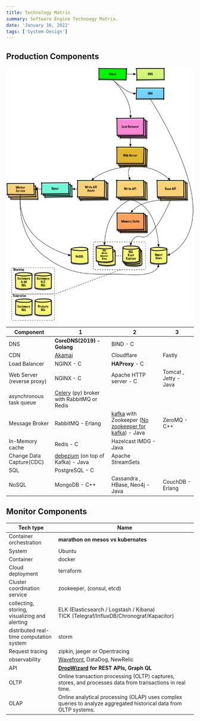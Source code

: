 ```yaml
---
title: Technology Matrix
summary: Software Engine Technoogy Matrix.
date: 'January 16, 2022'
tags: ['System-Design']
---
```


## Production Components

![Production System](https://github.com/donnemartin/system-design-primer/blob/master/images/jj3A5N8.png)

| Component                  | 1                                                            | 2                                                            | 3                     |
| -------------------------- | ------------------------------------------------------------ | ------------------------------------------------------------ | --------------------- |
| DNS                        | **CoreDNS(2019) - Golang**                                   | BIND - C                                                     |                       |
| CDN                        | [Akamai](https://www.akamai.com/our-thinking/cdn/what-is-a-cdn) | Cloudflare                                                   | Fastly                |
| Load Balancer              | NGINX - C                                                    | **HAProxy** - C                                              |                       |
| Web Server (reverse proxy) | NGINX - C                                                    | Apache HTTP server - C                                       | Tomcat , Jetty - Java |
| asynchronous task queue    | [Celery](https://www.fatalerrors.org/a/how-to-understand-celery.html) (py) broker with RabbitMQ or Redis |                                                              |                       |
| Message Broker             | RabbitMQ - Erlang                                            | [kafka](https://kafka.apache.org/documentation/) with Zookeeper ([No zookeeper for kafka](https://www.confluent.io/blog/removing-zookeeper-dependency-in-kafka/)) - Java | ZeroMQ - C++          |
| In-Memory cache            | Redis - C                                                    | Hazelcast IMDG - Java                                        |                       |
| Change Data Capture(CDC)   | [debezium](https://debezium.io/documentation/reference/stable/architecture.html) (on top of Kafka) - Java | Apache StreamSets                                            |                       |
| SQL                        | PostgreSQL - C                                               |                                                              |                       |
| NoSQL                      | MongoDB - C++                                                | Cassandra , HBase, Neo4j - Java                              | CouchDB - Erlang      |

## Monitor Components

| Tech type                                     | Name                                                         |
| --------------------------------------------- | ------------------------------------------------------------ |
| Container orchestration                       | **marathon on mesos vs kubernates**                          |
| System                                        | Ubuntu                                                       |
| Container                                     | docker                                                       |
| Cloud deployment                              | terraform                                                    |
| Cluster coordination service                  | zookeeper, (consul, etcd)                                    |
| collecting, storing, visualizing and alerting | ELK (Elasticsearch / Logstash / Kibana)<br/>TICK (Telegraf/InfluxDB/Chronograf/Kapacitor) |
| distributed real-time computation system      | storm                                                        |
| Request tracing                               | zipkin, jaeger or Opentracing                                |
| observability                                 | [Wavefront](https://docs.wavefront.com/index.html), DataDog, NewRelic |
| API                                           | **[DropWizard](https://www.dropwizard.io/en/latest/) for REST APIs, Graph QL** |
| OLTP                                          | Online transaction processing (OLTP) captures, stores, and processes data from transactions in real time. |
| OLAP                                          | Online analytical processing (OLAP) uses complex queries to analyze aggregated historical data from OLTP systems. |